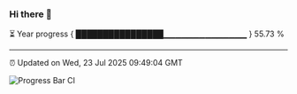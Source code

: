 ### Hi there 👋

⏳ Year progress { ████████████████▁▁▁▁▁▁▁▁▁▁▁▁▁▁ } 55.73 %

---

⏰ Updated on Wed, 23 Jul 2025 09:49:04 GMT

![Progress Bar CI](https://github.com/IshwaranRudhara/GIT-ACTION/workflows/Progress%20Bar%20CI/badge.svg)
